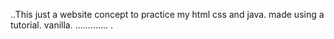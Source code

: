 ..This just a website concept to practice my html css and java. made using a tutorial. vanilla.
.............
.
